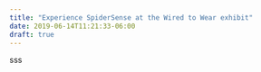 ```yaml
---
title: "Experience SpiderSense at the Wired to Wear exhibit"
date: 2019-06-14T11:21:33-06:00
draft: true
---
```

sss

